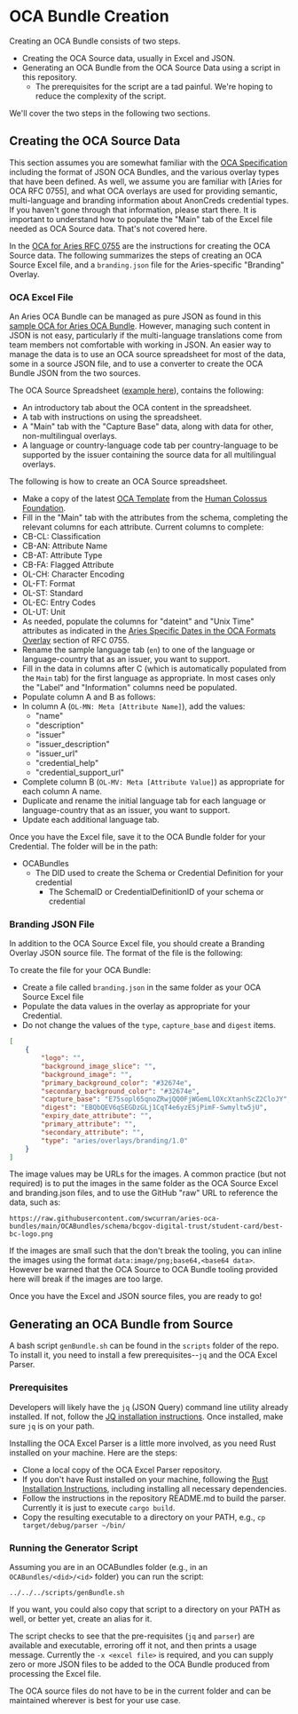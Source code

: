 # OCA Bundle Creation

Creating an OCA Bundle consists of two steps.

* Creating the OCA Source data, usually in Excel and JSON.
* Generating an OCA Bundle from the OCA Source Data using a script in this repository.
    * The prerequisites for the script are a tad painful. We're hoping to reduce
      the complexity of the script.

We'll cover the two steps in the following two sections.

## Creating the OCA Source Data

This section assumes you are somewhat familiar with the [OCA Specification]
including the format of JSON OCA Bundles, and the various overlay types that
have been defined. As well, we assume you are familiar with [Aries for OCA RFC
0755], and what OCA overlays are used for providing semantic, multi-language and
branding information about AnonCreds credential types. If you haven't gone
through that information, please start there. It is important to understand how
to populate the "Main" tab of the Excel file needed as OCA Source data. That's
not covered here.

[OCA Specification]: https://oca.colossi.network/specification/
[OCA for Aries RFC 0755]: https://github.com/swcurran/aries-rfcs/tree/oca4aries/features/0755-oca-for-aries

In the [OCA for Aries RFC 0755] are the instructions for creating the OCA Source
data. The following summarizes the steps of creating an OCA Source Excel file,
and a `branding.json` file for the Aries-specific "Branding" Overlay.

### OCA Excel File

An Aries OCA Bundle can be managed as pure JSON as found in this [sample OCA for
Aries OCA Bundle]. However, managing such content in JSON is not
easy, particularly if the multi-language translations come from team members not
comfortable with working in JSON. An easier way to manage the data is to use an
OCA source spreadsheet for most of the data, some in a source JSON file, and to
use a converter to create the OCA Bundle JSON from the two sources.

[sample OCA for Aries OCA Bundle]: https://github.com/swcurran/aries-rfcs/tree/oca4aries/features/0755-oca-for-aries/OCA4AriesBundle.json
[example here]: https://github.com/swcurran/aries-rfcs/blob/oca4aries/features/0755-oca-for-aries/OCA4Aries.xlsx
[OCA Template]: https://github.com/THCLab/oca-parser-xls/blob/main/templates/template.xlsx
[Human Colossus Foundation]: https://humancolossus.foundation/
[Aries Specific Dates in the OCA Formats Overlay]: https://github.com/swcurran/aries-rfcs/tree/oca4aries/features/0755-oca-for-aries#aries-specific-dates-in-the-oca-format-overlay

The OCA Source Spreadsheet ([example here]), contains the following:

- An introductory tab about the OCA content in the spreadsheet.
- A tab with instructions on using the spreadsheet.
- A "Main" tab with the "Capture Base" data, along with data for other, non-multilingual overlays.
- A language or country-language code tab per country-language to be supported by the issuer
  containing the source data for all multilingual overlays.

The following is how to create an OCA Source spreadsheet.

- Make a copy of the latest [OCA Template] from the [Human Colossus Foundation].
- Fill in the "Main" tab with the attributes from the schema, completing the
relevant columns for each attribute. Current columns to complete:
- CB-CL: Classification
- CB-AN: Attribute Name
- CB-AT: Attribute Type
- CB-FA: Flagged Attribute
- OL-CH: Character Encoding
- OL-FT: Format
- OL-ST: Standard
- OL-EC: Entry Codes
- OL-UT: Unit
- As needed, populate the columns for "dateint" and "Unix Time" attributes as indicated in the [Aries Specific Dates in the OCA Formats Overlay] section of RFC 0755.
- Rename the sample language tab (`en`) to one of the language or language-country that as an issuer, you want to support.
- Fill in the data in columns after C (which is automatically populated from
the `Main` tab) for the first language as appropriate. In most cases only
the "Label" and "Information" columns need be populated.
- Populate column A and B as follows:
- In column A (`OL-MN: Meta [Attribute Name]`), add the values:
    - "name"
    - "description"
    - "issuer"
    - "issuer_description"
    - "issuer_url"
    - "credential_help"
    - "credential_support_url"
- Complete column B (`OL-MV: Meta [Attribute Value]`) as appropriate for each column A name.
- Duplicate and rename the initial language tab for each language or language-country that as an issuer, you want to support.
- Update each additional language tab.

Once you have the Excel file, save it to the OCA Bundle folder for your Credential. The folder will be in the path:

- OCABundles
  - The DID used to create the Schema or Credential Definition for your credential
    - The SchemaID or CredentialDefinitionID of your schema or credential

### Branding JSON File

In addition to the OCA Source Excel file, you should create a Branding Overlay
JSON source file. The format of the file is the following:

To create the file for your OCA Bundle:

- Create a file called `branding.json` in the same folder as your OCA Source Excel file
- Populate the data values in the overlay as appropriate for your Credential.
- Do not change the values of the `type`, `capture_base` and `digest` items.

```json
[
    {
        "logo": "",
        "background_image_slice": "",
        "background_image": "",
        "primary_background_color": "#32674e",
        "secondary_background_color": "#32674e",
        "capture_base": "E75sopl65qnoZRwjQQ0FjWGemLlOXcXtanhScZ2CloJY",
        "digest": "EBQbQEV6qSEGDzGLj1CqT4e6yzESjPimF-Swmyltw5jU",
        "expiry_date_attribute": "",
        "primary_attribute": "",
        "secondary_attribute": "",
        "type": "aries/overlays/branding/1.0"
    }
]
```

The image values may be URLs for the images. A common practice (but not
required) is to put the images in the same folder as the OCA Source Excel and
branding.json files, and to use the GitHub "raw" URL to reference the data, such
as:

`https://raw.githubusercontent.com/swcurran/aries-oca-bundles/main/OCABundles/schema/bcgov-digital-trust/student-card/best-bc-logo.png`

If the images are small such that the don't break the tooling, you can inline the images using the format `data:image/png;base64,<base64 data>`. However
be warned that the OCA Source to OCA Bundle tooling provided here will break if the images are too large.

Once you have the Excel and JSON source files, you are ready to go!

## Generating an OCA Bundle from Source

A bash script `genBundle.sh` can be found in the `scripts` folder of the repo. To install it, you
need to install a few prerequisites--`jq` and the OCA Excel Parser.

### Prerequisites

Developers will likely have the `jq` (JSON Query) command line utility already installed. If not, follow the
[JQ installation instructions]. Once installed, make sure `jq` is on your path.

[JQ installation instructions]: https://stedolan.github.io/jq/download/
[Rust Installation Instructions]: https://www.rust-lang.org/tools/install

Installing the OCA Excel Parser is a little more involved, as you need Rust installed on your machine. Here are the steps:

- Clone a local copy of the OCA Excel Parser repository.
- If you don't have Rust installed on your machine, following the [Rust Installation Instructions], including installing all necessary dependencies.
- Follow the instructions in the repository README.md to build the parser. Currently it is just to execute `cargo build`.
- Copy the resulting executable to a directory on your PATH, e.g., `cp target/debug/parser ~/bin/`

### Running the Generator Script

Assuming you are in an OCABundles folder (e.g., in an `OCABundles/<did>/<id>` folder) you can run the script:

`../../../scripts/genBundle.sh`

If you want, you could also copy that script to a directory on your PATH as
well, or better yet, create an alias for it.

The script checks to see that the pre-requisites (`jq` and `parser`) are
available and executable, erroring off it not, and then prints a usage message.
Currently the `-x <excel file>` is required, and you can supply zero or more
JSON files to be added to the OCA Bundle produced from processing the Excel
file.

The OCA source files do not have to be in the current folder and can
be maintained wherever is best for your use case.
